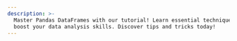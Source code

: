 ```yaml
---
description: >-
  Master Pandas DataFrames with our tutorial! Learn essential techniques to
  boost your data analysis skills. Discover tips and tricks today!
---
```

